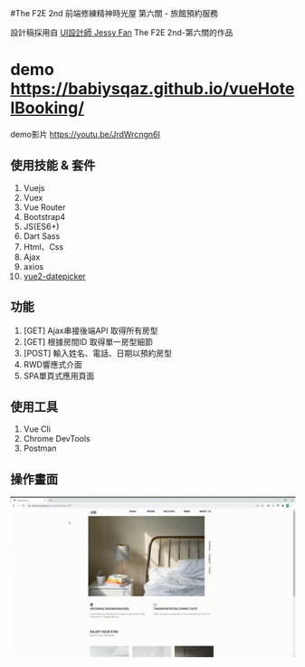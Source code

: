 #The F2E 2nd 前端修練精神時光屋 第六關 - 旅館預約服務

設計稿採用自 [UI設計師 Jessy Fan](https://challenge.thef2e.com/user/1991) The F2E 2nd-第六關的作品

# demo https://babiysqaz.github.io/vueHotelBooking/
demo影片 https://youtu.be/JrdWrcngn6I

## 使用技能 & 套件
1. Vuejs
2. Vuex
3. Vue Router
4. Bootstrap4
5. JS(ES6+)
6. Dart Sass
7. Html、Css
8. Ajax
9. axios
10. [vue2-datepicker](https://github.com/mengxiong10/vue2-datepicker)

## 功能
1. [GET] Ajax串接後端API 取得所有房型
2. [GET] 根據房間ID 取得單一房型細節
3. [POST] 輸入姓名、電話、日期以預約房型
4. RWD響應式介面
5. SPA單頁式應用頁面

## 使用工具
1. Vue Cli
2. Chrome DevTools
3. Postman

## 操作畫面
![image](https://github.com/babiysqaz/vueHotelBooking/blob/master/demo.gif)
